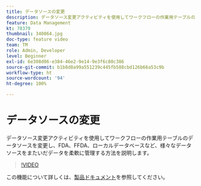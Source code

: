 ```yaml
---
title: データソースの変更
description: データソース変更アクティビティを使用してワークフローの作業用テーブルのデータソースを変更し、FDA、FFDA、ローカルデータベースなど、様々なデータソースをまたいだデータを柔軟に管理する方法を説明します。
feature: Data Management
kt: 78379
thumbnail: 340064.jpg
doc-type: feature video
team: TM
role: Admin, Developer
level: Beginner
exl-id: 6e308d06-e384-46e2-9e14-9e3f6c80c386
source-git-commit: b1b8d8a99a551239c445fb588cbd126b66a53c9b
workflow-type: ht
source-wordcount: '94'
ht-degree: 100%

---
```


# データソースの変更

データソース変更アクティビティを使用してワークフローの作業用テーブルのデータソースを変更し、FDA、FFDA、ローカルデータベースなど、様々なデータソースをまたいだデータを柔軟に管理する方法を説明します。

>[!VIDEO](https://video.tv.adobe.com/v/340064?quality=12&learn=on)

この機能について詳しくは、[製品ドキュメント](https://experienceleague.adobe.com/docs/campaign/campaign-v8/config/workflows.html?lang=ja#change-data-source-activity)を参照してください。
